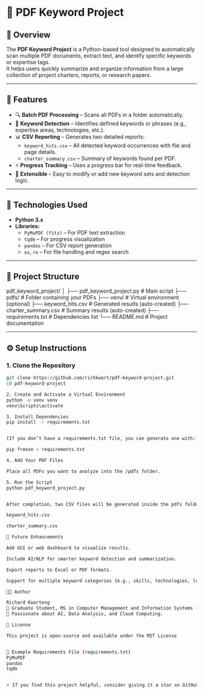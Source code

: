 # 🧾 PDF Keyword Project

## 📘 Overview
The **PDF Keyword Project** is a Python-based tool designed to automatically scan multiple PDF documents, extract text, and identify specific keywords or expertise tags.  
It helps users quickly summarize and organize information from a large collection of project charters, reports, or research papers.

---

## 🚀 Features
- 🔍 **Batch PDF Processing** – Scans all PDFs in a folder automatically.  
- 🧠 **Keyword Detection** – Identifies defined keywords or phrases (e.g., expertise areas, technologies, etc.).  
- 📊 **CSV Reporting** – Generates two detailed reports:
  - `keyword_hits.csv` – All detected keyword occurrences with file and page details.
  - `charter_summary.csv` – Summary of keywords found per PDF.
- ⚡ **Progress Tracking** – Uses a progress bar for real-time feedback.
- 🧩 **Extensible** – Easy to modify or add new keyword sets and detection logic.

---

## 🧰 Technologies Used
- **Python 3.x**
- **Libraries:**
  - `PyMuPDF (fitz)` – For PDF text extraction
  - `tqdm` – For progress visualization
  - `pandas` – For CSV report generation
  - `os`, `re` – For file handling and regex search

---

## 📂 Project Structure
pdf_keyword_project/
│
├── pdf_keyword_project.py # Main script
├── pdfs/ # Folder containing your PDFs
├── venv/ # Virtual environment (optional)
├── keyword_hits.csv # Generated results (auto-created)
├── charter_summary.csv # Summary results (auto-created)
├── requirements.txt # Dependencies list
└── README.md # Project documentation


---

## ⚙️ Setup Instructions

### 1. Clone the Repository
```bash
git clone https://github.com/richkwart/pdf-keyword-project.git
cd pdf-keyword-project

2. Create and Activate a Virtual Environment
python -m venv venv
venv\Scripts\activate

3. Install Dependencies
pip install -r requirements.txt


(If you don’t have a requirements.txt file, you can generate one with:)

pip freeze > requirements.txt

4. Add Your PDF Files

Place all PDFs you want to analyze into the /pdfs folder.

5. Run the Script
python pdf_keyword_project.py


After completion, two CSV files will be generated inside the pdfs folder:

keyword_hits.csv

charter_summary.csv

🧠 Future Enhancements

Add GUI or web dashboard to visualize results.

Include AI/NLP for smarter keyword detection and summarization.

Export reports to Excel or PDF formats.

Support for multiple keyword categories (e.g., skills, technologies, locations).

👨‍💻 Author

Richard Kwarteng
📍 Graduate Student, MS in Computer Management and Information Systems (SIUE)
💼 Passionate about AI, Data Analysis, and Cloud Computing.

🪪 License

This project is open-source and available under the MIT License


🧩 Example Requirements File (requirements.txt)
PyMuPDF
pandas
tqdm


⭐ If you find this project helpful, consider giving it a star on GitHub!

